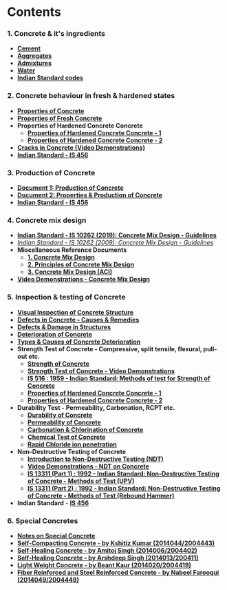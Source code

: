 # Contents

### 1. Concrete & it's ingredients

- **[Cement](Cement.md)**
- **[Aggregates](Aggregates.md)**
- **[Admixtures](Admixtures.md)**
- **[Water](Water.md)**
- **[Indian Standard codes](Codes.md)**

### 2. Concrete behaviour in fresh & hardened states

- **[Properties of Concrete](pdf/Properties_of_Concrete.pdf)**
- **[Properties of Fresh Concrete](pdf/Properties_of_fresh_concrete.pdf)**
- **Properties of Hardened Concrete Concrete**
  - **[Properties of Hardened Concrete Concrete - 1](pdf/Properties_of_Hardened_Concrete.pdf)**
  - **[Properties of Hardened Concrete Concrete - 2](pdf/Hardened_Concrete_2.pdf)**
- **[Cracks in Concrete (Video Demonstrations)](Cracks.md)**
- **[Indian Standard - IS 456](pdf/Codes/IS_456.pdf)**


### 3. Production of Concrete

- **[Document 1: Production of Concrete](pdf/Production_of_Concrete.pdf)**
- **[Document 2: Properties & Production of Concrete](pdf/Properties_of_Concrete.pdf)**
- **[Indian Standard - IS 456](pdf/Codes/IS_456.pdf)**

### 4. Concrete mix design

- **[Indian Standard - IS 10262 (2019): Concrete Mix Design - Guidelines](pdf/Codes/IS_10262_2019.pdf)**
- *[Indian Standard - IS 10262 (2009): Concrete Mix Design - Guidelines](pdf/Codes/IS_10262_2009.pdf)*
- **Miscellaneous Reference Documents**
  - **[1. Concrete Mix Design](pdf/Concrete_Mix_Design.pdf)**
  - **[2. Principles of Concrete Mix Design](pdf/Principles-of-concrete-mix-design.pdf)**
  - **[3. Concrete Mix Design (ACI)](pdf/Concrete_Mix_Design_ACI.pdf)**
- **[Video Demonstrations - Concrete Mix Design](Test/Design_Mix.md)**

### 5. Inspection & testing of Concrete

- **[Visual Inspection of Concrete Structure](pdf/Inspection/Visual_Inspection.pdf)**
- **[Defects in Concrete - Causes & Remedies](pdf/Inspection/Defects_in_Concrete.pdf)**
- **[Defects & Damage in Structures](pdf/Inspection/Damage_in_Structures.pdf)**
- **[Deterioration of Concrete](pdf/Inspection/Concrete_Deterioration.pdf)**
- **[Types & Causes of Concrete Deterioration](pdf/Inspection/Concrete_Deterioration_Types.pdf)**
- **Strength Test of Concrete - Compressive, split tensile, flexural, pull-out etc.**
  - **[Strength of Concrete](pdf/Inspection/Strength_of_Concrete.pdf)**
  - **[Strength Test of Concrete - Video Demonstrations](Test/Strength.md)**
  - **[IS 516 : 1959 - Indian Standard: Methods of test for Strength of Concrete](pdf/Codes/IS_516_1959.pdf)**
  - **[Properties of Hardened Concrete Concrete - 1](pdf/Properties_of_Hardened_Concrete.pdf)**
  - **[Properties of Hardened Concrete Concrete - 2](pdf/Hardened_Concrete_2.pdf)**
- **Durability Test - Permeability, Carbonation, RCPT etc.**
  - **[Durability of Concrete](pdf/Inspection/Durability_of_Concrete.pdf)**
  - **[Permeability of Concrete](pdf/Inspection/Permrability_of_Concrete.pdf)**
  - **[Carbonation & Chlorination of Concrete](pdf/Inspection/Carbonation_and_Chlorination.pdf)**  
  - **[Chemical Test of Concrete](pdf/Inspection/Chemical_test.pdf)**
  - **[Rapid Chloride ion penetration](pdf/Inspection/RCPT.pdf)**
- **Non-Destructive Testing of Concrete**
  - **[Introduction to Non-Destructive Testing (NDT)](pdf/Inspection/Introduction_NDT.pdf)**
  - **[Video Demonstrations - NDT on Concrete](Test/NDT.md)**
  - **[IS 13311 (Part 1) : 1992 - Indian Standard: Non-Destructive Testing of Concrete - Methods of Test (UPV)](pdf/Codes/IS_13311_1_1992.pdf)**
  - **[IS 13311 (Part 2) : 1992 - Indian Standard: Non-Destructive Testing of Concrete - Methods of Test (Rebound Hammer)](pdf/Codes/IS_13311_2_1992.pdf)**
- **Indian Standard** - **[IS 456](pdf/Codes/IS_456.pdf)**

### 6. Special Concretes

- **[Notes on Special Concrete](pdf/Special_Concretes.pdf)**
- **[Self-Compacting Concrete - by Kshitiz Kumar (2014044/2004443)](pdf/SCC.pdf)**
- **[Self-Healing Concrete - by Amitoj Singh (2014006/2004402)](pdf/SHC_1.pdf)**
- **[Self-Healing Concrete - by Arshdeep Singh (2014013/200411)](pdf/SHC_2.pdf)**
- **[Light Weight Concrete - by Beant Kaur (2014020/2004419)](pdf/LWC.pdf)**
- **[Fiber Reinforced and Steel Reinforced Concrete - by Nabeel Farooqui (2014049/2004449)](pdf/FRC_SFRC.pdf)**
